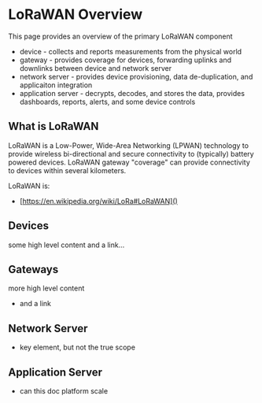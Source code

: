 # LoRaWAN Overview

This page provides an overview of the primary LoRaWAN component
- device - collects and reports measurements from the physical world 
- gateway - provides coverage for devices, forwarding uplinks and downlinks between device and network server
- network server - provides device provisioning, data de-duplication, and applicaiton integration
- application server - decrypts, decodes, and stores the data, provides dashboards, reports, alerts, and some device controls

## What is LoRaWAN 

LoRaWAN is a Low-Power, Wide-Area Networking (LPWAN) technology to provide wireless bi-directional and secure connectivity to (typically) battery powered devices. LoRaWAN gateway "coverage" can provide connectivity to devices within several kilometers.

LoRaWAN is:
- [https://en.wikipedia.org/wiki/LoRa#LoRaWAN]()

## Devices

some high level content and a link...

## Gateways

more high level content
  - and a link

## Network Server
  - key element, but not the true scope

## Application Server
  - can this doc platform scale


